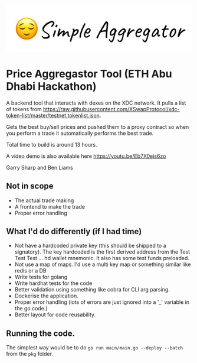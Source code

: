 ![alt text](https://github.com/garry-sharp/EthAbuDhabiHackathon/blob/main/logo.jpg?raw=true)

# Price Aggregastor Tool (ETH Abu Dhabi Hackathon)

A backend tool that interacts with dexes on the XDC network. It pulls a list of tokens from https://raw.githubusercontent.com/XSwapProtocol/xdc-token-list/master/testnet.tokenlist.json.

Gets the best buy/sell prices and pushed them to a proxy contract so when you perform a trade it automatically performs the best trade.

Total time to build is around 13 hours.

A video demo is also available here https://youtu.be/Eb7X0eis6zo

Garry Sharp and Ben Liams

## Not in scope

- The actual trade making
- A frontend to make the trade
- Proper error handling

## What I'd do differently (if I had time)

- Not have a hardcoded private key (this should be shipped to a signatory). The key hardcoded is the first derived address from the Test Test Test ... hd wallet mnemonic. It also has some test funds preloaded.
- Not use a map of maps. I'd use a multi key map or something similar like redis or a DB
- Write tests for golang
- Write hardhat tests for the code
- Better validation using something like cobra for CLI arg parsing.
- Dockerise the application.
- Proper error handling (lots of errors are just ignored into a '\_' variable in the go code.)
- Better layout for code reusability.

## Running the code.

The simplest way would be to do `go run main/main.go --deploy --batch` from the `pkg` folder.
